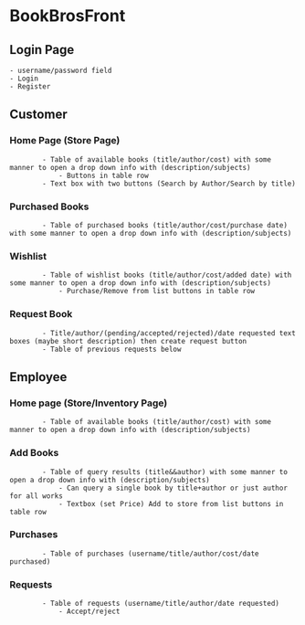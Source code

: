 # BookBrosFront

## Login Page
	- username/password field
	- Login
	- Register

## Customer
  ### Home Page (Store Page)
			- Table of available books (title/author/cost) with some manner to open a drop down info with (description/subjects)
				- Buttons in table row
			- Text box with two buttons (Search by Author/Search by title)
  ### Purchased Books
			- Table of purchased books (title/author/cost/purchase date) with some manner to open a drop down info with (description/subjects)
  ### Wishlist
			- Table of wishlist books (title/author/cost/added date) with some manner to open a drop down info with (description/subjects)
				- Purchase/Remove from list buttons in table row
  ### Request Book
			- Title/author/(pending/accepted/rejected)/date requested text boxes (maybe short description) then create request button
			- Table of previous requests below

## Employee
  ### Home page (Store/Inventory Page)
			- Table of available books (title/author/cost) with some manner to open a drop down info with (description/subjects)
  ### Add Books
			- Table of query results (title&&author) with some manner to open a drop down info with (description/subjects)
				- Can query a single book by title+author or just author for all works
				- Textbox (set Price) Add to store from list buttons in table row
  ### Purchases
			- Table of purchases (username/title/author/cost/date purchased)
  ### Requests
			- Table of requests (username/title/author/date requested)
				- Accept/reject
